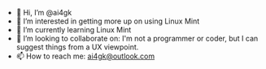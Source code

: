 - 👋 Hi, I’m @ai4gk
- 👀 I’m interested in getting more up on using Linux Mint
- 🌱 I’m currently learning Linux Mint
- 💞️ I’m looking to collaborate on: I'm not a programmer or coder, but I can suggest things from a UX viewpoint.
- 📫 How to reach me: ai4gk@outlook.com

<!---
ai4gk/ai4gk is a ✨ special ✨ repository because its `README.md` (this file) appears on your GitHub profile.
You can click the Preview link to take a look at your changes.
--->
